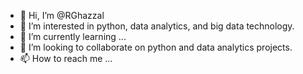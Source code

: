 - 👋 Hi, I’m @RGhazzal
- 👀 I’m interested in python, data analytics, and big data technology.
- 🌱 I’m currently learning ...
- 💞️ I’m looking to collaborate on python and data analytics projects.
- 📫 How to reach me ...

<!---
RGhazzal/RGhazzal is a ✨ special ✨ repository because its `README.md` (this file) appears on your GitHub profile.
You can click the Preview link to take a look at your changes.
--->
